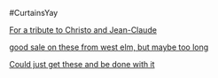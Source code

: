 #CurtainsYay


[For a tribute to Christo and Jean-Claude](https://www.amazon.com/Pack-Luxurious-Curtains-GoodGram-Assorted/dp/B018HAP14E/ref=pd_sim_86_15?_encoding=UTF8&pd_rd_i=B018HAP16M&pd_rd_r=JA9PD1J9QZTFNW5KYJ3G&pd_rd_w=vDRVK&pd_rd_wg=P6ONs&refRID=JA9PD1J9QZTFNW5KYJ3G&th=1)

[good sale on these from west elm, but maybe too long](https://www.westelm.com/products/sheer-metallic-printed-curtain-dusty-blush-t3670/?pkey=cwindows-promotional-event%7C4294963733%3A4294963729&sku=9057886&group=1)

[Could just get these and be done with it](https://www.amazon.com/Miuco-Curtains-Textured-Grommet-Inches/dp/B073SQL98F/ref=pd_sbs_201_8?_encoding=UTF8&pd_rd_i=B073SR624L&pd_rd_r=KA2EQYECWDBG0MXC27Y8&pd_rd_w=AJHPf&pd_rd_wg=tESPN&refRID=KA2EQYECWDBG0MXC27Y8&th=1)
